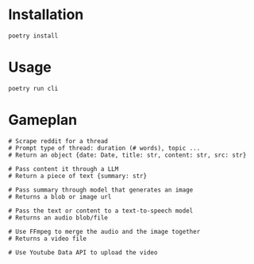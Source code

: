 # Installation

```
poetry install
```

# Usage

```
poetry run cli
```

# Gameplan

    # Scrape reddit for a thread
    # Prompt type of thread: duration (# words), topic ...
    # Return an object {date: Date, title: str, content: str, src: str}

    # Pass content it through a LLM
    # Return a piece of text {summary: str}

    # Pass summary through model that generates an image
    # Returns a blob or image url

    # Pass the text or content to a text-to-speech model
    # Returns an audio blob/file

    # Use FFmpeg to merge the audio and the image together
    # Returns a video file

    # Use Youtube Data API to upload the video
